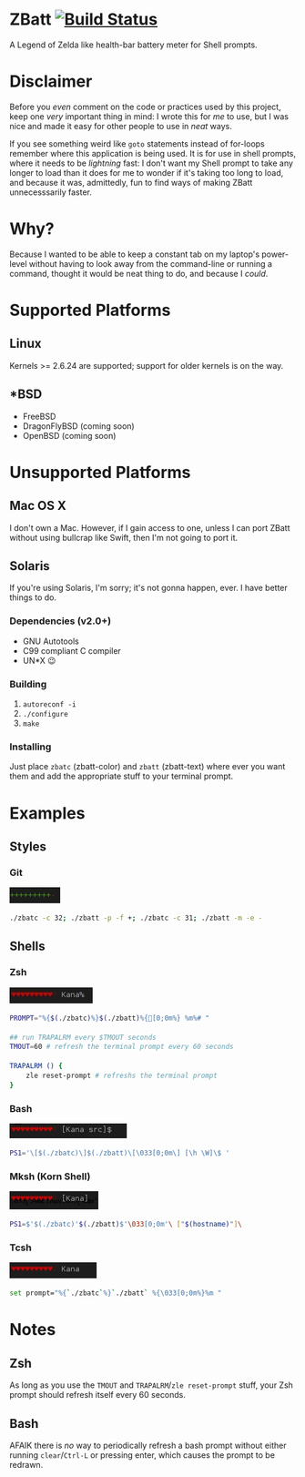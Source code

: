 ZBatt [![Build Status](https://drone.io/github.com/amagura/zelda-battery/status.png)](https://drone.io/github.com/amagura/zelda-battery/latest)
=============

A Legend of Zelda like health-bar battery meter for Shell prompts.

# Disclaimer
Before you _even_ comment on the code or practices used by this project, keep one _very_ important thing in mind: I wrote this for _me_ to use, but I was nice and made it easy for other people to use in _neat_ ways.

If you see something weird like `goto` statements instead of for-loops remember where this application is being used.  It is for use in shell prompts, where it needs to be _lightning_ fast: I don't want my Shell prompt to take any longer to load than it does for me to wonder if it's taking too long to load, and because it was, admittedly, fun to find ways of making ZBatt unnecesssarily faster.

# Why?
Because I wanted to be able to keep a constant tab on my laptop's power-level without having to look away from the command-line or running a command, thought it would be neat thing to do, and because I _could_.

# Supported Platforms
## Linux
Kernels >= 2.6.24 are supported; support for older kernels is on the way.

## *BSD
* FreeBSD
* DragonFlyBSD (coming soon)
* OpenBSD (coming soon)

# Unsupported Platforms
## Mac OS X
I don't own a Mac.  However, if I gain access to one, unless I can port ZBatt without using bullcrap like Swift, then I'm not going to port it.

## Solaris
If you're using Solaris, I'm sorry; it's not gonna happen, ever.  I have better things to do.

### Dependencies (v2.0+)
* GNU Autotools
* C99 compliant C compiler
* UN*X :wink:

### Building
1. `autoreconf -i`
2. `./configure`
3. `make`

### Installing
Just place `zbatc` (zbatt-color) and `zbatt` (zbatt-text) where ever you want them and add the appropriate stuff to your terminal prompt.

# Examples

## Styles
### Git
![example of the git style](/example/git.jpg)
```bash
./zbatc -c 32; ./zbatt -p -f +; ./zbatc -c 31; ./zbatt -m -e -
```


## Shells

### Zsh
![example showing zelda-battery in a Zsh prompt](/example/zsh.jpg)
```bash
PROMPT="%{$(./zbatc)%}$(./zbatt)%{[0;0m%} %m%# "

## run TRAPALRM every $TMOUT seconds
TMOUT=60 # refresh the terminal prompt every 60 seconds

TRAPALRM () {
    zle reset-prompt # refreshs the terminal prompt
}
```


### Bash
![example showing zelda-battery in a Bash prompt](/example/bash.jpg)
```bash
PS1='\[$(./zbatc)\]$(./zbatt)\[\033[0;0m\] [\h \W]\$ '
```

### Mksh (Korn Shell)
![example showing zelda-battery in a Mksh prompt](/example/mksh.jpg)
```bash
PS1=$'$(./zbatc)'$(./zbatt)$'\033[0;0m'\ ["$(hostname)"]\
```

### Tcsh
![example showing zbatt in a tcsh prompt](/example/tcsh.jpg)
```bash
set prompt="%{`./zbatc`%}`./zbatt` %{\033[0;0m%}%m "
```

# Notes

## Zsh
As long as you use the `TMOUT` and `TRAPALRM`/`zle reset-prompt` stuff, your Zsh prompt should refresh itself every 60 seconds.

## Bash
AFAIK there is _no_ way to periodically refresh a bash prompt without either running `clear`/`Ctrl-L` or pressing enter, which causes the prompt to be redrawn.
